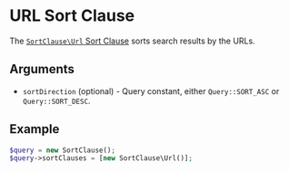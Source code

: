 # URL Sort Clause

The [`SortClause\Url` Sort Clause](https://github.com/ezsystems/ezplatform-kernel/blob/v1.0.0/eZ/Publish/API/Repository/Values/URL/Query/SortClause/URL.php)
sorts search results by the URLs.

## Arguments

- `sortDirection` (optional) - Query constant, either `Query::SORT_ASC` or `Query::SORT_DESC`.

## Example

``` php
$query = new SortClause();
$query->sortClauses = [new SortClause\Url()];
```